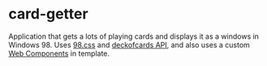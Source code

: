 # card-getter

Application that gets a lots of playing cards and displays it as a windows in Windows 98. Uses [98.css](https://jdan.github.io/98.css/) and [deckofcards API](https://deckofcardsapi.com/), and also uses a custom [Web Components](https://developer.mozilla.org/en-US/docs/Web/API/Web_components) in template.